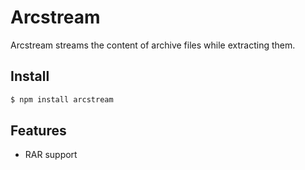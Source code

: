 # Arcstream

Arcstream streams the content of archive files while extracting them.

## Install

```bash
$ npm install arcstream
```

## Features

* RAR support